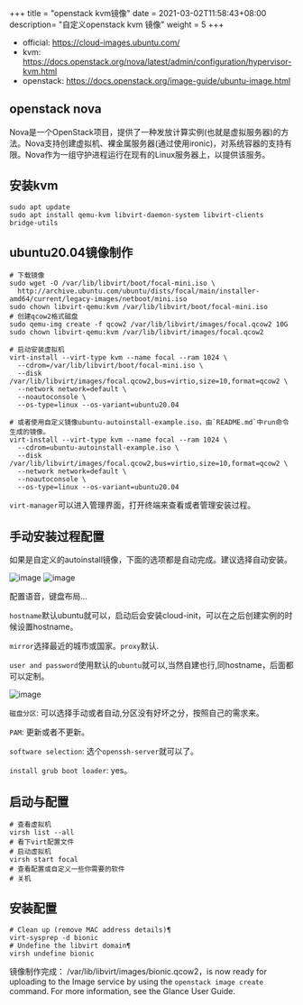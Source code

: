 +++
title = "openstack kvm镜像"
date =  2021-03-02T11:58:43+08:00
description= "自定义openstack kvm 镜像"
weight = 5
+++

- official: <https://cloud-images.ubuntu.com/>
- kvm: <https://docs.openstack.org/nova/latest/admin/configuration/hypervisor-kvm.html>
- openstack: <https://docs.openstack.org/image-guide/ubuntu-image.html>

## openstack nova

Nova是一个OpenStack项目，提供了一种发放计算实例(也就是虚拟服务器)的方法。Nova支持创建虚拟机、裸金属服务器(通过使用ironic)，对系统容器的支持有限。Nova作为一组守护进程运行在现有的Linux服务器上，以提供该服务。

## 安装kvm

```shell
sudo apt update
sudo apt install qemu-kvm libvirt-daemon-system libvirt-clients bridge-utils

```

## ubuntu20.04镜像制作

```shell
# 下载镜像
sudo wget -O /var/lib/libvirt/boot/focal-mini.iso \
  http://archive.ubuntu.com/ubuntu/dists/focal/main/installer-amd64/current/legacy-images/netboot/mini.iso
sudo chown libvirt-qemu:kvm /var/lib/libvirt/boot/focal-mini.iso
# 创建qcow2格式磁盘
sudo qemu-img create -f qcow2 /var/lib/libvirt/images/focal.qcow2 10G
sudo chown libvirt-qemu:kvm /var/lib/libvirt/images/focal.qcow2

# 启动安装虚拟机
virt-install --virt-type kvm --name focal --ram 1024 \
  --cdrom=/var/lib/libvirt/boot/focal-mini.iso \
  --disk /var/lib/libvirt/images/focal.qcow2,bus=virtio,size=10,format=qcow2 \
  --network network=default \
  --noautoconsole \
  --os-type=linux --os-variant=ubuntu20.04

# 或者使用自定义镜像ubuntu-autoinstall-example.iso，由`README.md`中run命令生成的镜像。
virt-install --virt-type kvm --name focal --ram 1024 \
  --cdrom=ubuntu-autoinstall-example.iso \
  --disk /var/lib/libvirt/images/focal.qcow2,bus=virtio,size=10,format=qcow2 \
  --network network=default \
  --noautoconsole \
  --os-type=linux --os-variant=ubuntu20.04
```

`virt-manager`可以进入管理界面，打开终端来查看或者管理安装过程。

## 手动安装过程配置

如果是自定义的autoinstall镜像，下面的选项都是自动完成。建议选择自动安装。

![image](img/1.png)
![image](img/2.png)

配置语音，键盘布局...

`hostname`默认ubuntu就可以，启动后会安装cloud-init，可以在之后创建实例的时候设置hostname。

`mirror`选择最近的城市或国家。`proxy`默认.

`user and password`使用默认的`ubuntu`就可以,当然自建也行,同hostname，后面都可以定制。

![image](img/3.png)

`磁盘分区`: 可以选择手动或者自动,分区没有好坏之分，按照自己的需求来。

`PAM`: 更新或者不更新。

`software selection`: 选个`openssh-server`就可以了。

`install grub boot loader`: yes。

## 启动与配置

```shell
# 查看虚拟机
virsh list --all
# 看下virt配置文件
# 启动虚拟机
virsh start focal
# 查看配置或自定义一些你需要的软件
# 关机
```

## 安装配置

```shell
# Clean up (remove MAC address details)¶
virt-sysprep -d bionic
# Undefine the libvirt domain¶
virsh undefine bionic
```

镜像制作完成： /var/lib/libvirt/images/bionic.qcow2，is now ready for uploading to the Image service by using the `openstack image create` command. For more information, see the Glance User Guide.
